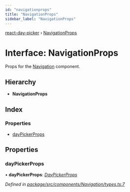 ```yaml
---
id: "navigationprops"
title: "NavigationProps"
sidebar_label: "NavigationProps"
---
```


[react-day-picker](../index.md) › [NavigationProps](navigationprops.md)

# Interface: NavigationProps

Props for the [Navigation](../index.md#navigation) component.

## Hierarchy

* **NavigationProps**

## Index

### Properties

* [dayPickerProps](navigationprops.md#daypickerprops)

## Properties

###  dayPickerProps

• **dayPickerProps**: *[DayPickerProps](daypickerprops.md)*

*Defined in [package/src/components/Navigation/types.ts:7](https://github.com/gpbl/react-day-picker/blob/af710c0a/package/src/components/Navigation/types.ts#L7)*

